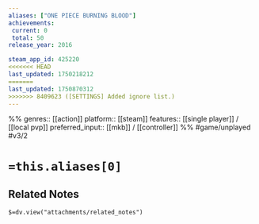 ```yaml
---
aliases: ["ONE PIECE BURNING BLOOD"]
achievements:
 current: 0
 total: 50
release_year: 2016

steam_app_id: 425220
<<<<<<< HEAD
last_updated: 1750218212
=======
last_updated: 1750870312
>>>>>>> 8409623 ([SETTINGS] Added ignore list.)
---
```

%%
genres:: [[action]]
platform:: [[steam]]
features:: [[single player]] / [[local pvp]]
preferred_input:: [[mkb]] / [[controller]]
%%
#game/unplayed
#v3/2

# `=this.aliases[0]`
## Related Notes
`$=dv.view("attachments/related_notes")`